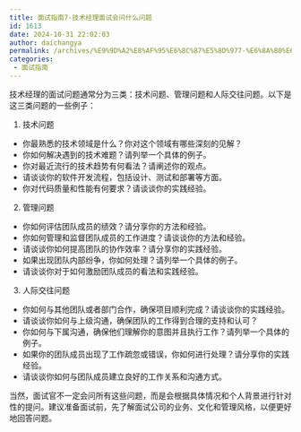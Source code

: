 ```yaml
---
title: 面试指南7-技术经理面试会问什么问题
id: 1613
date: 2024-10-31 22:02:03
author: daichangya
permalink: /archives/%E9%9D%A2%E8%AF%95%E6%8C%87%E5%8D%977-%E6%8A%80%E6%9C%AF%E7%BB%8F%E7%90%86%E9%9D%A2%E8%AF%95%E4%BC%9A%E9%97%AE%E4%BB%80%E4%B9%88%E9%97%AE%E9%A2%98/
categories:
 - 面试指南
---
```




技术经理的面试问题通常分为三类：技术问题、管理问题和人际交往问题。以下是这三类问题的一些例子：

1.  技术问题

*   你最熟悉的技术领域是什么？你对这个领域有哪些深刻的见解？
*   你如何解决遇到的技术难题？请列举一个具体的例子。
*   你对最近流行的技术趋势有何看法？请阐述你的观点。
*   请谈谈你的软件开发流程，包括设计、测试和部署等方面。
*   你对代码质量和性能有何要求？请谈谈你的实践经验。

2.  管理问题

*   你如何评估团队成员的绩效？请分享你的方法和经验。
*   你如何管理和监督团队成员的工作进度？请谈谈你的方法和经验。
*   请谈谈你如何提高团队的协作效率？请分享你的实践经验。
*   如果出现团队内部纷争，你如何处理？请列举一个具体的例子。
*   请谈谈你对于如何激励团队成员的看法和实践经验。

3.  人际交往问题

*   你如何与其他团队或者部门合作，确保项目顺利完成？请谈谈你的实践经验。
*   请谈谈你如何与上级沟通，确保团队的工作得到合理的支持和认可？
*   你如何与下属沟通，确保他们理解你的意图并且执行工作？请列举一个具体的例子。
*   如果你的团队成员出现了工作疏忽或错误，你如何进行处理？请分享你的实践经验。
*   请谈谈你如何与团队成员建立良好的工作关系和沟通方式。

当然，面试官不一定会问所有这些问题，而是会根据具体情况和个人背景进行针对性的提问。建议准备面试前，先了解面试公司的业务、文化和管理风格，以便更好地回答问题。
